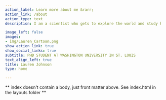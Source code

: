 ```yaml
---
action_label: Learn more about me &rarr;
action_link: /about
action_type: text
description: I am a scientist who gets to explore the world and study how it works. I am particularly interested in how animals interact with their environment. How they behave, evolve, and diversify into the many species we observe today. I have been fortunate to research with diverse collaborators at institutions across the US and around the globe. I am excited to share my research with you!

image_left: false
images:
- img/Lauren_Cartoon.png
show_action_link: true
show_social_links: true
subtitle: PHD STUDENT AT WASHINGTON UNIVERSITY IN ST. LOUIS
text_align_left: true
title: Lauren Johnson
type: home

---
```


** index doesn't contain a body, just front matter above.
See index.html in the layouts folder **


